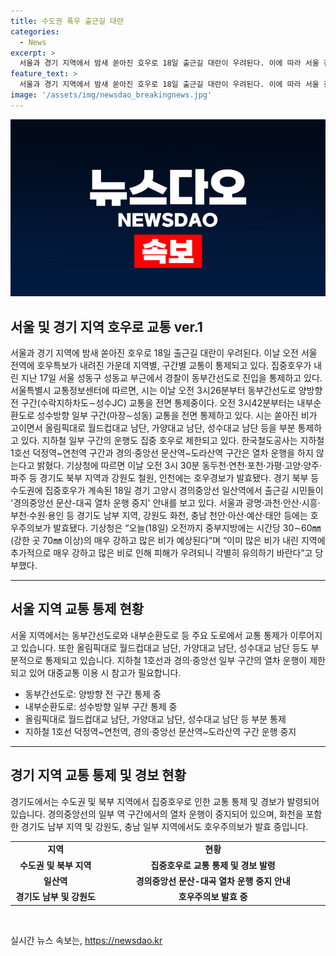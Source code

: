 ```yaml
---
title: 수도권 폭우 출근길 대란
categories:
  - News
excerpt: >
  서울과 경기 지역에서 밤새 쏟아진 호우로 18일 출근길 대란이 우려된다. 이에 따라 서울 전역에서 호우특보가 내려지고, 교통이 통제되고 있다. 도로와 지하철 일부 구간 운행이 제한되고, 경기도 북부 및 중부지역에 호우경보와 주의보가 발령됐다. 기상청은 중부지방에 시간당 30∼60㎜의 강한 비가 예상되며, 피해 우려에 대비해 각별한 주의를 당부했다. 출근길 시민들의 교통 및 안전에 유의가 필요하다.
feature_text: >
  서울과 경기 지역에서 밤새 쏟아진 호우로 18일 출근길 대란이 우려된다. 이에 따라 서울 전역에서 호우특보가 내려지고, 교통이 통제되고 있다. 도로와 지하철 일부 구간 운행이 제한되고, 경기도 북부 및 중부지역에 호우경보와 주의보가 발령됐다. 기상청은 중부지방에 시간당 30∼60㎜의 강한 비가 예상되며, 피해 우려에 대비해 각별한 주의를 당부했다. 출근길 시민들의 교통 및 안전에 유의가 필요하다.
image: '/assets/img/newsdao_breakingnews.jpg'
---
```


<p><img src="/assets/img/newsdao_breakingnews.jpg" alt="flaretime 속보" /></p>

<h2 data-ke-size="size26">서울 및 경기 지역 호우로 교통 ver.1</h2>

<p data-ke-size="size16">서울과 경기 지역에 밤새 쏟아진 호우로 18일 출근길 대란이 우려된다. 이날 오전 서울 전역에 호우특보가 내려진 가운데 지역별, 구간별 교통이 통제되고 있다. 집중호우가 내린 지난 17일 서울 성동구 성동교 부근에서 경찰이 동부간선도로 진입을 통제하고 있다. 서울특별시 교통정보센터에 따르면, 시는 이날 오전 3시26분부터 동부간선도로 양방향 전 구간(수락지하차도∼성수JC) 교통을 전면 통제중이다. 오전 3시42분부터는 내부순환도로 성수방향 일부 구간(마장∼성동) 교통을 전면 통제하고 있다. 시는 쏟아진 비가 고이면서 올림픽대로 월드컵대교 남단, 가양대교 남단, 성수대교 남단 등을 부분 통제하고 있다. 지하철 일부 구간의 운행도 집중 호우로 제한되고 있다. 한국철도공사는 지하철 1호선 덕정역~연천역 구간과 경의·중앙선 문산역~도라산역 구간은 열차 운행을 하지 않는다고 밝혔다. 기상청에 따르면 이날 오전 3시 30분 동두천·연천·포천·가평·고양·양주·파주 등 경기도 북부 지역과 강원도 철원, 인천에는 호우경보가 발효됐다. 경기 북부 등 수도권에 집중호우가 계속된 18일 경기 고양시 경의중앙선 일산역에서 출근길 시민들이 '경의중앙선 문산-대곡 열차 운행 중지' 안내를 보고 있다. 서울과 광명·과천·안산·시흥·부천·수원·용인 등 경기도 남부 지역, 강원도 화천, 충남 천안·아산·예산·태안 등에는 호우주의보가 발효됐다. 기상청은 “오늘(18일) 오전까지 중부지방에는 시간당 30∼60㎜(강한 곳 70㎜ 이상)의 매우 강하고 많은 비가 예상된다”며 “이미 많은 비가 내린 지역에 추가적으로 매우 강하고 많은 비로 인해 피해가 우려되니 각별히 유의하기 바란다”고 당부했다.</p>

<hr>

<h2 data-ke-size="size24">서울 지역 교통 통제 현황</h2>

<p data-ke-size="size16">서울 지역에서는 동부간선도로와 내부순환도로 등 주요 도로에서 교통 통제가 이루어지고 있습니다. 또한 올림픽대로 월드컵대교 남단, 가양대교 남단, 성수대교 남단 등도 부분적으로 통제되고 있습니다. 지하철 1호선과 경의·중앙선 일부 구간의 열차 운행이 제한되고 있어 대중교통 이용 시 참고가 필요합니다.</p>

<ul>
  <li>동부간선도로: 양방향 전 구간 통제 중</li>
  <li>내부순환도로: 성수방향 일부 구간 통제 중</li>
  <li>올림픽대로 월드컵대교 남단, 가양대교 남단, 성수대교 남단 등 부분 통제</li>
  <li>지하철 1호선 덕정역~연천역, 경의·중앙선 문산역~도라산역 구간 운행 중지</li>
</ul>

<hr>

<h2 data-ke-size="size24">경기 지역 교통 통제 및 경보 현황</h2>

<p data-ke-size="size16">경기도에서는 수도권 및 북부 지역에서 집중호우로 인한 교통 통제 및 경보가 발령되어 있습니다. 경의중앙선의 일부 역 구간에서의 열차 운행이 중지되어 있으며, 화천을 포함한 경기도 남부 지역 및 강원도, 충남 일부 지역에서도 호우주의보가 발효 중입니다.</p>

<table>
  <tr>
    <td style="text-align: center; width: 150px;"><b>지역</b></td>
    <td style="text-align: center; width: 400px;"><b>현황</b></td>
  </tr>
  <tr>
    <td style="text-align: center; height: 17px;"><b>수도권 및 북부 지역</b></td>
    <td style="text-align: center; height: 17px;"><b>집중호우로 교통 통제 및 경보 발령</b></td>
  </tr>
  <tr>
    <td style="text-align: center; height: 17px;"><b>일산역</b></td>
    <td style="text-align: center; height: 17px;"><b>경의중앙선 문산-대곡 열차 운행 중지 안내</b></td>
  </tr>
  <tr>
    <td style="text-align: center; height: 17px;"><b>경기도 남부 및 강원도</b></td>
    <td style="text-align: center; height: 17px;"><b>호우주의보 발효 중</b></td>
  </tr>
</table>

<p data-ke-size="size16">&nbsp;</p>
실시간 뉴스 속보는, <a href="https://newsdao.kr" rel="dofollow">https://newsdao.kr</a>


